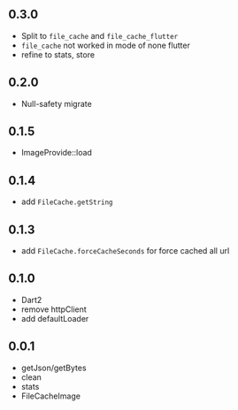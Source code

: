## 0.3.0

* Split to `file_cache` and `file_cache_flutter`
* `file_cache` not worked in mode of none flutter
* refine to stats, store

## 0.2.0

* Null-safety migrate

## 0.1.5

* ImageProvide::load


## 0.1.4

* add `FileCache.getString`


## 0.1.3

* add `FileCache.forceCacheSeconds` for force cached all url


## 0.1.0

* Dart2
* remove httpClient
* add defaultLoader


## 0.0.1

* getJson/getBytes
* clean
* stats
* FileCacheImage

